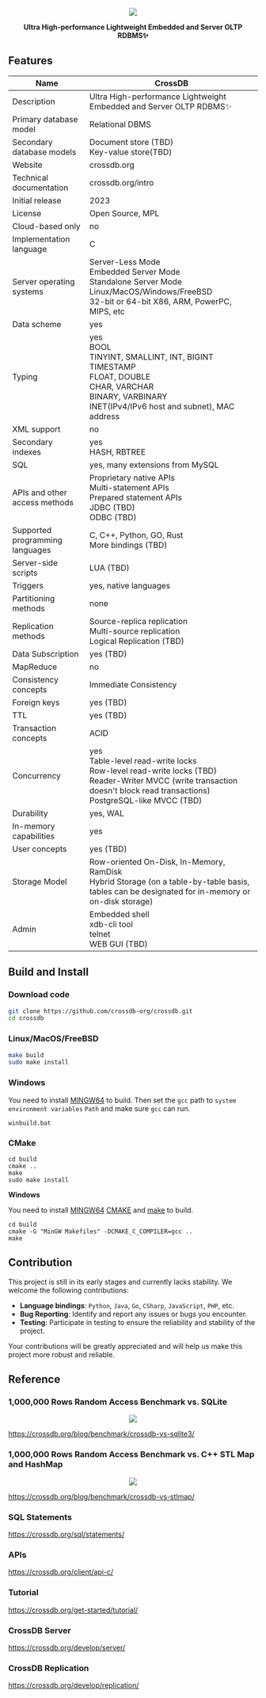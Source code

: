 <p align="center">
	<a href="https://crossdb.org">
	<img src="https://crossdb.org/assets/favicon.png">
	</a>
</p>
<p align="center">
	<strong>Ultra High-performance Lightweight Embedded and Server OLTP RDBMS✨</strong>
</p>

## Features

| Name  					| **CrossDB**
 ----                       | ----
 Description    			| Ultra High-performance Lightweight Embedded and Server OLTP RDBMS✨  
 Primary database model  	| Relational DBMS  
 Secondary database models	| Document store (TBD)<br>Key-value store(TBD)
 Website					| crossdb.org
 Technical documentation	| crossdb.org/intro
 Initial release			| 2023
 License					| Open Source, MPL
 Cloud-based only			| no
 Implementation language	| C
 Server operating systems	| Server-Less Mode<br>Embedded Server Mode<br>Standalone Server Mode<br>Linux/MacOS/Windows/FreeBSD<br>32-bit or 64-bit X86, ARM, PowerPC, MIPS, etc
 Data scheme				| yes
 Typing 					| yes<br>BOOL<br>TINYINT, SMALLINT, INT, BIGINT<br>TIMESTAMP<br>FLOAT, DOUBLE<br>CHAR, VARCHAR<br>BINARY, VARBINARY<br>INET(IPv4/IPv6 host and subnet), MAC address
 XML support				| no
 Secondary indexes			| yes<br>HASH, RBTREE
 SQL 						| yes, many extensions from MySQL
 APIs and other access methods		| Proprietary native APIs<br>Multi-statement APIs<br>Prepared statement APIs<br>JDBC (TBD)<br>ODBC (TBD)
 Supported programming languages	| C, C++, Python, GO, Rust<br>More bindings (TBD)
 Server-side scripts		| LUA (TBD)
 Triggers					| yes, native languages
 Partitioning methods		| none
 Replication methods		| Source-replica replication<br>Multi-source replication<br>Logical Replication (TBD)
 Data Subscription			| yes (TBD)
 MapReduce 					| no
 Consistency concepts		| Immediate Consistency
 Foreign keys				| yes (TBD)
 TTL						| yes (TBD)
 Transaction concepts		| ACID
 Concurrency 				| yes<br>Table-level read-write locks<br>Row-level read-write locks (TBD)<br>Reader-Writer MVCC (write transaction doesn't block read transactions)<br>PostgreSQL-like MVCC (TBD)
 Durability 				| yes, WAL
 In-memory capabilities		| yes
 User concepts				| yes (TBD)
 Storage Model				| Row-oriented On-Disk, In-Memory, RamDisk<br>Hybrid Storage (on a table-by-table basis, tables can be designated for in-memory or on-disk storage)
 Admin						| Embedded shell<br>xdb-cli tool<br>telnet<br>WEB GUI (TBD)


## Build and Install

### Download code

```bash
git clone https://github.com/crossdb-org/crossdb.git
cd crossdb
```

### Linux/MacOS/FreeBSD

```bash
make build
sudo make install
```

### Windows

You need to install [MINGW64](https://www.mingw-w64.org/) to build.
Then set the `gcc` path to `system environment variables` `Path` and make sure `gcc` can run.

```
winbuild.bat
```

### CMake
```
cd build
cmake ..
make
sudo make install
```

**Windows**

You need to install [MINGW64](https://www.mingw-w64.org/) [CMAKE](https://cmake.org/download/) and [make](https://gnuwin32.sourceforge.net/packages/make.htm) to build.

```
cd build
cmake -G "MinGW Makefiles" -DCMAKE_C_COMPILER=gcc ..
make
```

## Contribution

This project is still in its early stages and currently lacks stability. We welcome the following contributions:

- **Language bindings**: `Python`, `Java`, `Go`, `CSharp`, `JavaScript`, `PHP`, etc.
- **Bug Reporting**: Identify and report any issues or bugs you encounter.
- **Testing**: Participate in testing to ensure the reliability and stability of the project.

Your contributions will be greatly appreciated and will help us make this project more robust and reliable.


## Reference

### 1,000,000 Rows Random Access Benchmark vs. SQLite

<p align="center">
	<a href="https://crossdb.org/blog/benchmark/crossdb-vs-sqlite3/">
	<img src="https://crossdb.org/images/crossdb-vs-sqlite.png">
	</a>
</p>

https://crossdb.org/blog/benchmark/crossdb-vs-sqlite3/

### 1,000,000 Rows Random Access Benchmark vs. C++ STL Map and HashMap

<p align="center">
	<a href="https://crossdb.org/blog/benchmark/crossdb-vs-stlmap/">
	<img src="https://crossdb.org/images/crossdb-vs-stlmap.png">
	</a>
</p>

https://crossdb.org/blog/benchmark/crossdb-vs-stlmap/

### SQL Statements

https://crossdb.org/sql/statements/

### APIs

https://crossdb.org/client/api-c/

### Tutorial

https://crossdb.org/get-started/tutorial/

### CrossDB Server

https://crossdb.org/develop/server/

### CrossDB Replication

https://crossdb.org/develop/replication/
